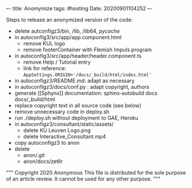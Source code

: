 –-
title: Anomymize
tags: #hosting
Date: 20200901104252
–-

Steps to release an anonymized version of the code:
* delete autconfigz3/bin, /lib, /lib64, _pycache_
* in autoconfig3/src/app/app.component.html
    * remove KUL logo
    * remove footerContainer with Flemish Impuls program
* in autoconfig3/src/app/header/header.component.ts
    * remove Help / Tutorial entry
    * link for reference: `AppSettings.ORIGIN+'/docs/_build/html/index.html'`
* in autoconfigz3/README.md: adapt as necessary
* in autoconfigz3/docs/conf.py : adapt copyright, authors
* generate [[Sphynx]] documentation: sphinx-autobuild docs docs/_build/html
* replace copyright text in all source code (see below)
* remove unnecessary code in deploy.sh
* run ./deploy.sh without deployment to GAE, Heroku
* in autoconfigz3/consultant/static/assets/
    * delete KU Leuven Logo.png
    * delete Interactive_Consultant.mp4
* copy autoconfigz3 to anon
* delete 
    * anon/.git
    * anon/docs/zetllr


"""
    Copyright 2020 Anonymous
 This file is distributed for the sole purpose of an article review.  It cannot be used for any other purpose.
"""